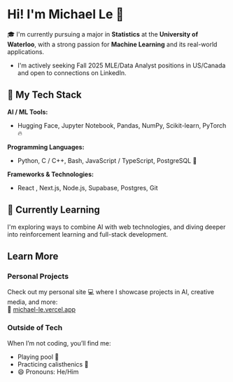 #  Hi! I'm Michael Le 👋

🎓 I'm currently pursuing a major in **Statistics** at the **University of Waterloo**, with a strong passion for **Machine Learning** and its real-world applications.
-   I'm actively seeking Fall 2025 MLE/Data Analyst positions in US/Canada and open to connections on LinkedIn.
## 🚀 My Tech Stack

**AI / ML Tools:**
- Hugging Face, Jupyter Notebook, Pandas, NumPy, Scikit-learn, PyTorch 🔥

**Programming Languages:**
- Python, C / C++, Bash, JavaScript / TypeScript, PostgreSQL 🐘

**Frameworks & Technologies:**
- React , Next.js, Node.js, Supabase, Postgres, Git

## 🌱 Currently Learning
I'm exploring ways to combine AI with web technologies, and diving deeper into reinforcement learning and full-stack development.

## Learn More
### Personal Projects
Check out my personal site 💻 where I showcase projects in AI, creative media, and more:  
🔗 [michael-le.vercel.app](https://michael-le.vercel.app/)

### Outside of Tech
When I’m not coding, you’ll find me:
- Playing pool 🎱
- Practicing calisthenics 💪
- 😄 Pronouns: He/Him


